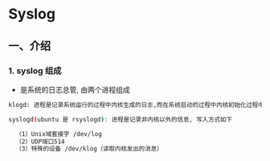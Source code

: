 # Syslog

## 一、介绍

### 1. syslog 组成

- 是系统的日志总管, 由两个进程组成

``` sh
klogd: 进程是记录系统运行的过程中内核生成的日志,而在系统启动的过程中内核初始化过程中 生成的信息记录到控制台(/dev/console）当系统启动完成之后会把此信息存放到/var/log/dmesg文件中,我可以通过cat /var/log/dmesg查看这个文件,也可以通过dmesg命令来查看

syslogd(ubuntu 是 rsyslogd): 进程是记录非内核以外的信息, 写入方式如下

  （1）Unix域套接字 /dev/log
  （2）UDP端口514
  （3）特殊的设备 /dev/klog（读取内核发出的消息）

```
